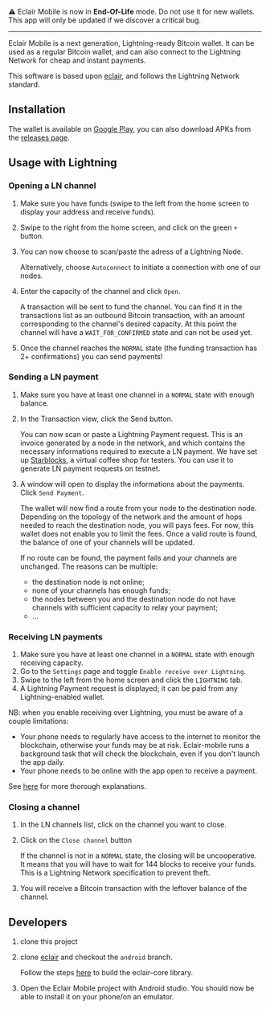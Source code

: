 ⚠️ Eclair Mobile is now in **End-Of-Life** mode. Do not use it for new wallets. This app will only be updated if we discover a critical bug.

---

Eclair Mobile is a next generation, Lightning-ready Bitcoin wallet. It can be used as a regular Bitcoin wallet, and can also connect to the Lightning Network for cheap and instant payments.

This software is based upon [eclair](https://github.com/ACINQ/eclair), and follows the Lightning Network standard.

## Installation

The wallet is available on [Google Play](https://play.google.com/store/apps/details?id=fr.acinq.eclair.wallet), you can also download APKs from the [releases page](https://github.com/ACINQ/eclair-wallet/releases).

## Usage with Lightning

### Opening a LN channel

1. Make sure you have funds (swipe to the left from the home screen to display your address and receive funds).

2. Swipe to the right from the home screen, and click on the green `+` button.

3. You can now choose to scan/paste the adress of a Lightning Node.

   Alternatively, choose `Autoconnect` to initiate a connection with one of our nodes.

4. Enter the capacity of the channel and click `Open`.

   A transaction will be sent to fund the channel. You can find it in the transactions list as an outbound Bitcoin transaction, with an amount corresponding to the channel's desired capacity.
   At this point the channel will have a `WAIT_FOR_CONFIRMED` state and can not be used yet.

5. Once the channel reaches the `NORMAL` state (the funding transaction has 2+ confirmations) you can send payments!

### Sending a LN payment

1. Make sure you have at least one channel in a `NORMAL` state with enough balance.
2. In the Transaction view, click the Send button.

   You can now scan or paste a Lightning Payment request. This is an invoice generated by a node in the network, and which contains the necessary informations required to execute a LN payment.
   We have set up [Starblocks](https://starblocks.acinq.co), a virtual coffee shop for testers. You can use it to generate LN payment requests on testnet.

3. A window will open to display the informations about the payments. Click `Send Payment`.

   The wallet will now find a route from your node to the destination node. Depending on the topology of the network and the amount of hops needed to reach the destination node, you will pays fees. For now, this wallet does not enable you to limit the fees.
   Once a valid route is found, the balance of one of your channels will be updated.

   If no route can be found, the payment fails and your channels are unchanged. The reasons can be multiple:
   - the destination node is not online;
   - none of your channels has enough funds;
   - the nodes between you and the destination node do not have channels with sufficient capacity to relay your payment;
   - ...

### Receiving LN payments

1. Make sure you have at least one channel in a `NORMAL` state with enough receiving capacity.
2. Go to the `Settings` page and toggle `Enable receive over Lightning`.
3. Swipe to the left from the home screen and click the `LIGHTNING` tab.
4. A Lightning Payment request is displayed; it can be paid from any Lightning-enabled wallet.

NB: when you enable receiving over Lightning, you must be aware of a couple limitations:

- Your phone needs to regularly have access to the internet to monitor the blockchain, otherwise your funds may be at risk. Eclair-mobile runs a background task that will check the blockchain, even if you don't launch the app daily.
- Your phone needs to be online with the app open to receive a payment.

See [here](https://medium.com/@ACINQ/enabling-receive-on-eclair-mobile-2e1b87bd1e3a) for more thorough explanations.

### Closing a channel

1. In the LN channels list, click on the channel you want to close.
2. Click on the `Close channel` button

   If the channel is not in a `NORMAL` state, the closing will be uncooperative. It means that you will have to wait for 144 blocks to receive your funds. This is a Lightning Network specification to prevent theft.

3. You will receive a Bitcoin transaction with the leftover balance of the channel.

## Developers

1. clone this project
2. clone [eclair](https://github.com/ACINQ/eclair) and checkout the `android` branch.

   Follow the steps [here](https://github.com/ACINQ/eclair/blob/android/BUILD.md) to build the eclair-core library.

3. Open the Eclair Mobile project with Android studio. You should now be able to install it on your phone/on an emulator.
